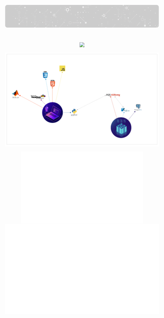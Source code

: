 <p align=center>
  
<img src="https://raw.githubusercontent.com/theidari/theidari/main/background.gif" width="720">
  
</p>

</br>
<p align=center> 
<img src="https://profile-counter.glitch.me/theidari/count.svg">
 </p>


<p align="Center">
  
<img src="https://github.com/theidari/theidari/blob/main/programming2.png" width="725">
  
</p>

<p align="Center">
<img src="https://github.com/theidari/statusrepo/blob/master/generated/overview.svg" width="400"><img src="https://raw.githubusercontent.com/theidari/statusrepo/5509c0123193758bea5fd82fefa810a408a95dc3/generated/languages.svg">
</p>


